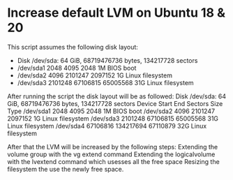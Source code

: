 # Increase default LVM on Ubuntu 18 & 20

This script assumes the following disk layout:

- Disk /dev/sda: 64 GiB, 68719476736 bytes, 134217728 sectors
- /dev/sda1      2048      4095     2048   1M BIOS boot
- /dev/sda2      4096   2101247  2097152   1G Linux filesystem
- /dev/sda3   2101248  67106815 65005568  31G Linux filesystem

After running the script the disk layout will be as followed:
Disk /dev/sda: 64 GiB, 68719476736 bytes, 134217728 sectors
Device        Start       End  Sectors Size Type
/dev/sda1      2048      4095     2048   1M BIOS boot
/dev/sda2      4096   2101247  2097152   1G Linux filesystem
/dev/sda3   2101248  67106815 65005568  31G Linux filesystem
/dev/sda4  67106816 134217694 67110879  32G Linux filesystem

After that the LVM will be increased by the following steps:
Extending the volume group with the vg extend command
Extending the logicalvolume with the lvextend command which usesses all the free space
Resizing the filesystem the use the newly free space.
